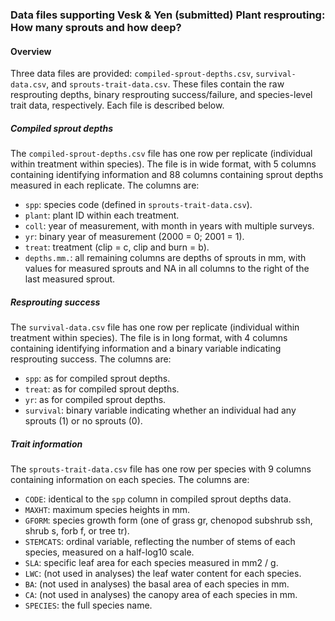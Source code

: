 ### Data files supporting Vesk & Yen (submitted) Plant resprouting: How many sprouts and how deep? 


#### Overview
Three data files are provided: `compiled-sprout-depths.csv`, `survival-data.csv`, and `sprouts-trait-data.csv`. These files contain the raw resprouting depths, binary resprouting success/failure, and species-level trait data, respectively. Each file is described below.


##### Compiled sprout depths
The `compiled-sprout-depths.csv` file has one row per replicate (individual within treatment within species). The file is in wide format, with 5 columns containing identifying information and 88 columns containing sprout depths measured in each replicate. The columns are:
- `spp`: species code (defined in `sprouts-trait-data.csv`).
- `plant`: plant ID within each treatment.
- `coll`: year of measurement, with month in years with multiple surveys.
- `yr`: binary year of measurement (2000 = 0; 2001 = 1).
- `treat`: treatment (clip = c, clip and burn = b).
- `depths.mm.`: all remaining columns are depths of sprouts in mm, with values for measured sprouts and NA in all columns to the right of the last measured sprout.


##### Resprouting success
The `survival-data.csv` file has one row per replicate (individual within treatment within species). The file is in long format, with 4 columns containing identifying information and a binary variable indicating resprouting success. The columns are:
- `spp`: as for compiled sprout depths.
- `treat`: as for compiled sprout depths.
- `yr`: as for compiled sprout depths.
- `survival`: binary variable indicating whether an individual had any sprouts (1) or no sprouts (0).


##### Trait information
The `sprouts-trait-data.csv` file has one row per species with 9 columns containing information on each species. The columns are:
- `CODE`: identical to the `spp` column in compiled sprout depths data.
- `MAXHT`: maximum species heights in mm.
- `GFORM`: species growth form (one of grass gr, chenopod subshrub ssh, shrub s, forb f, or tree tr).
- `STEMCATS`: ordinal variable, reflecting the number of stems of each species, measured on a half-log10 scale.
- `SLA`: specific leaf area for each species measured in mm2 / g.
- `LWC`: (not used in analyses) the leaf water content for each species.
- `BA`: (not used in analyses) the basal area of each species in mm.
- `CA`: (not used in analyses) the canopy area of each species in mm.
- `SPECIES`: the full species name.

